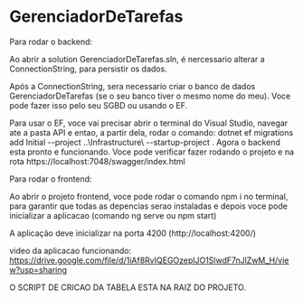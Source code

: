 # GerenciadorDeTarefas

Para rodar o backend:

Ao abrir a solution GerenciadorDeTarefas.sln, é nercessario alterar a ConnectionString, para persistir os dados.

Após a ConnectionString, sera necessario criar o banco de dados GerenciadorDeTarefas (se o seu banco tiver o mesmo nome do meu). Voce pode fazer isso pelo seu SGBD ou usando o EF.

Para usar o EF, voce vai precisar abrir o terminal do Visual Studio, navegar ate a pasta API e entao, a partir dela, rodar o comando: dotnet ef migrations add Initial --project ..\Infrastructure\ --startup-project .
Agora o backend esta pronto e funcionando. Voce pode verificar fazer rodando o projeto e na rota https://localhost:7048/swagger/index.html



Para rodar o frontend:

Ao abrir o projeto frontend, voce pode rodar o comando npm i no terminal, para garantir que todas as depencias serao instaladas e depois voce pode inicializar a aplicacao (comando ng serve ou npm start)

A aplicação deve inicializar na porta 4200 (http://localhost:4200/)

video da aplicacao funcionando: https://drive.google.com/file/d/1iAf8RvIQEGOzeplJO1SlwdF7nJlZwM_H/view?usp=sharing

O SCRIPT DE CRICAO DA TABELA ESTA NA RAIZ DO PROJETO.

